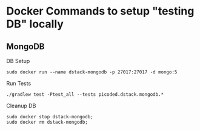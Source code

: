 # Docker Commands to setup "testing DB" locally

## MongoDB

DB Setup

```
sudo docker run --name dstack-mongodb -p 27017:27017 -d mongo:5
```

Run Tests

```
./gradlew test -Ptest_all --tests picoded.dstack.mongodb.*
```

Cleanup DB

```
sudo docker stop dstack-mongodb;
sudo docker rm dstack-mongodb;
```